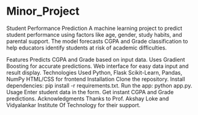 # Minor_Project
Student Performance Prediction
A machine learning project to predict student performance using factors like age, gender, study habits, and parental support. The model forecasts CGPA and Grade classification to help educators identify students at risk of academic difficulties.

Features
Predicts CGPA and Grade based on input data.
Uses Gradient Boosting for accurate predictions.
Web interface for easy data input and result display.
Technologies Used
Python, Flask
Scikit-Learn, Pandas, NumPy
HTML/CSS for frontend
Installation
Clone the repository.
Install dependencies: pip install -r requirements.txt.
Run the app: python app.py.
Usage
Enter student data in the form.
Get instant CGPA and Grade predictions.
Acknowledgments
Thanks to Prof. Akshay Loke and Vidyalankar Institute Of Technology for their support.
